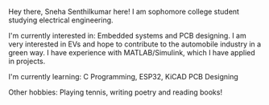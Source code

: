 Hey there, Sneha Senthilkumar here! I am sophomore college student studying electrical engineering. 

I'm currently interested in: Embedded systems and PCB designing. I am very interested in EVs and hope to contribute to the automobile industry in a green way. I have experience with MATLAB/Simulink, which I have applied in projects.

I'm currently learning: C Programming, ESP32, KiCAD PCB Designing

Other hobbies: Playing tennis, writing poetry and reading books! 
